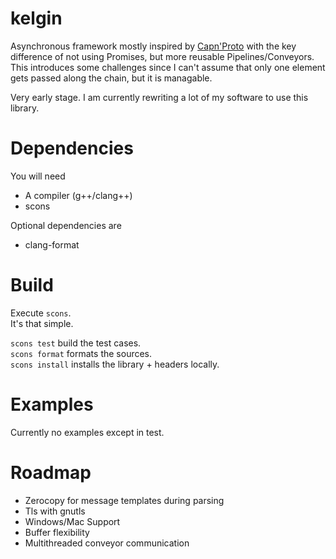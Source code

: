 # kelgin

Asynchronous framework mostly inspired by [Capn'Proto](https://github.com/capnproto/capnproto) with the key difference of not
using Promises, but more reusable Pipelines/Conveyors. This introduces some challenges since I can't assume that only one
element gets passed along the chain, but it is managable.  

Very early stage. I am currently rewriting a lot of my software to use this library.  

# Dependencies  

You will need  

* A compiler (g++/clang++)  
* scons  

Optional dependencies are  

* clang-format  

# Build  

Execute `scons`.  
It's that simple.  

`scons test` build the test cases.  
`scons format` formats the sources.  
`scons install` installs the library + headers locally.  

# Examples  

Currently no examples except in test.  

# Roadmap  

* Zerocopy for message templates during parsing  
* Tls with gnutls  
* Windows/Mac Support  
* Buffer flexibility  
* Multithreaded conveyor communication  
